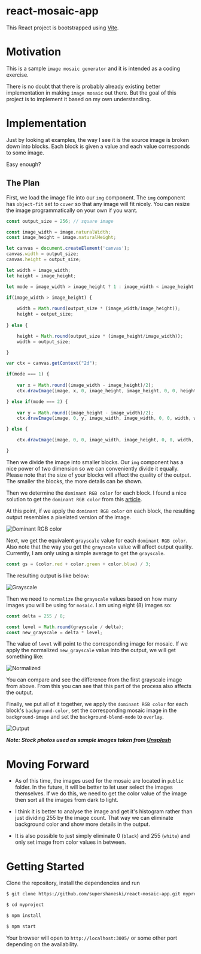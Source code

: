 react-mosaic-app
==========

This React project is bootstrapped using [Vite](https://vitejs.dev/guide/).

# Motivation

This is a sample `image mosaic generator` and it is intended as a coding exercise.

There is no doubt that there is probably already existing better implementation in making `image mosaic` out there. But the goal of this project is to implement it based on my own understanding.

# Implementation

Just by looking at examples, the way I see it is the source image is broken down into blocks.
Each block is given a value and each value corresponds to some image.

Easy enough?

## The Plan

First, we load the image file into our `img` component.
The `img` component has `object-fit` set to `cover` so that any image will fit nicely.
You can resize the image programmatically on your own if you want.

```javascript
const output_size = 256; // square image

const image_width = image.naturalWidth;
const image_height = image.naturalHeight;

let canvas = document.createElement('canvas');
canvas.width = output_size;
canvas.height = output_size;

let width = image_width;
let height = image_height;

let mode = image_width > image_height ? 1 : image_width < image_height ? 2 : 0;

if(image_width > image_height) {
        
    width = Math.round(output_size * (image_width/image_height));
    height = output_size;
      
} else {

    height = Math.round(output_size * (image_height/image_width));
    width = output_size;

}

var ctx = canvas.getContext("2d");

if(mode === 1) {
    
    var x = Math.round((image_width - image_height)/2);
    ctx.drawImage(image, x, 0, image_height, image_height, 0, 0, height, height);

} else if(mode === 2) {
    
    var y = Math.round((image_height - image_width)/2);
    ctx.drawImage(image, 0, y, image_width, image_width, 0, 0, width, width);

} else {

    ctx.drawImage(image, 0, 0, image_width, image_height, 0, 0, width, height);

}

```

Then we divide the image into smaller blocks.
Our `img` component has a nice power of two dimension so we can conveniently divide it equally.
Please note that the size of your blocks will affect the quality of the output.
The smaller the blocks, the more details can be shown.

Then we determine the `dominant RGB color` for each block.
I found a nice solution to get the `dominant RGB color` from this [article](https://dev.to/producthackers/creating-a-color-palette-with-javascript-44ip).

At this point, if we apply the `dominant RGB color` on each block, the resulting output resembles a pixelated version of the image.

![Dominant RGB color](./docs/image1.jpeg "Dominant RGB color")

Next, we get the equivalent `grayscale` value for each `dominant RGB color`.
Also note that the way you get the `grayscale` value will affect output quality.
Currently, I am only using a simple average to get the `grayscale`.

```javascript
const gs = (color.red + color.green + color.blue) / 3;
```

The resulting output is like below:

![Grayscale](./docs/image2.jpeg "Grayscale")

Then we need to `normalize` the `grayscale` values based on how many images you will be using for `mosaic`.
I am using eight (8) images so:

```javascript
const delta = 255 / 8;

const level = Math.round(grayscale / delta);
const new_grayscale = delta * level;
```

The value of `level` will point to the corresponding image for mosaic.
If we apply the normalized `new_grayscale` value into the output, we will get something like:

![Normalized](./docs/image3.jpeg "Normalized")

You can compare and see the difference from the first grayscale image from above.
From this you can see that this part of the process also affects the output.

Finally, we put all of it together, we apply the `dominant RGB color` for each block's `background-color`, set the corresponding mosaic image in the `background-image` and set the `background-blend-mode` to `overlay`.


![Output](./docs/image4.jpeg "Output Image")

***Note: Stock photos used as sample images taken from [Unsplash](https://unsplash.com/photos/7YVZYZeITc8)*** 

# Moving Forward

* As of this time, the images used for the mosaic are located in `public` folder.
  In the future, it will be better to let user select the images themselves.
  If we do this, we need to get the color value of the image then sort all the images from dark to light.

* I think it is better to analyse the image and get it's histogram rather than just dividing 255 by the image count.
  That way we can eliminate background color and show more details in the output.

* It is also possible to just simply eliminate 0 (`black`) and 255 (`white`) and only set image from color values in between.

# Getting Started

Clone the repository, install the dependencies and run

```sh
$ git clone https://github.com/supershaneski/react-mosaic-app.git myproject

$ cd myproject

$ npm install

$ npm start
```

Your browser will open to `http://localhost:3005/` or some other port depending on the availability.
